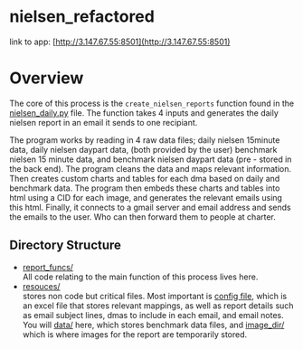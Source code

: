 # nielsen_refactored
 link to app: [http://3.147.67.55:8501](http://3.147.67.55:8501)

# Overview

The core of this process is the `create_nielsen_reports` function found in the [nielsen_daily.py](nielsen_daily.py) file. The function takes 4 inputs and generates the daily nielsen report in an email it sends to one recipiant.

The program works by reading in 4 raw data files; daily nielsen 15minute data, daily nielsen daypart data, (both provided by the user) benchmark nielsen 15 minute data, and benchmark nielsen daypart data (pre - stored in the back end). The program cleans the data and maps relevant information. Then creates custom charts and tables for each dma based on daily and benchmark data. The program then  embeds these charts and tables into html using a CID for each image, and generates the relevant emails using this html. Finally, it connects to a gmail server and email address and sends the emails to the user. Who can then forward them to people at charter.


## Directory Structure
- [report_funcs/](report_funcs/)  
  All code relating to the main function of this process lives here.  
- [resouces/](resouces/)  
  stores non code but critical files. Most important is [config file](resources\NielsenConfigv4.xlsx), which is an excel file that stores relevant mappings, as well as report details such as email subject lines, dmas to include in each email, and email notes.  
  You will [data/](data/) here, which stores benchmark data files, and [image_dir/](image_dir/) which is where images for the report are temporarily stored.

  
